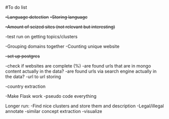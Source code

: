 #To do list

<s>-Language detection</s>
<s>-Storing language</s>

<s>-Amount of seized sites (not relevant but interesting)</s>

-test run on getting topics/clusters

-Grouping domains together
-Counting unique website

<s>-set up postgres</s>

-check if websites are complete (%)
-are found urls that are in mongo content actually in the data?
-are found urls via search engine actually in the data?
-url to url storing

-country extraction

-Make Flask work
-pseudo code everything


Longer run:
-Find nice clusters and store them and description
-Legal/illegal annotate
-similar concept extraction
-visualize
